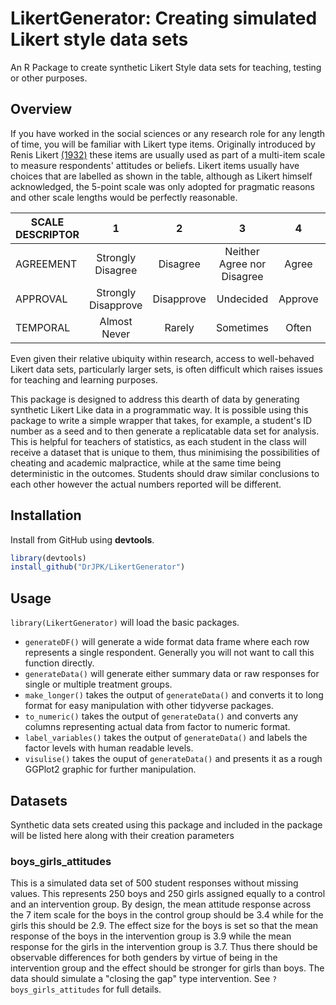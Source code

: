 # LikertGenerator: Creating simulated Likert style data sets

An R Package to create synthetic Likert Style data sets for teaching, testing or other purposes.

## Overview

If you have worked in the social sciences or any research role for any length of time, you will be familiar with Likert type items. Originally introduced by Renis Likert [(1932)](https://psycnet.apa.org/record/1933-01885-001) these items are usually used as part of a multi-item scale to measure respondents' attitudes or beliefs. Likert items usually have choices that are labelled as shown in the table, although as Likert himself acknowledged, the 5-point scale was only adopted for pragmatic reasons and other scale lengths would be perfectly reasonable.

|**SCALE DESCRIPTOR**|**1**|**2**|**3**|**4**|**5**|
|-----|:---:|:---:|:---:|:---:|:---:|
|AGREEMENT|Strongly Disagree|Disagree|Neither Agree nor Disagree|Agree|Strongly Agree|
|APPROVAL |Strongly Disapprove|Disapprove|Undecided|Approve|Strongly Approve|
|TEMPORAL	|Almost Never|Rarely|Sometimes|Often|Almost Always|

Even given their relative ubiquity within research, access to well-behaved Likert data sets, particularly larger sets, is often difficult which raises issues for teaching and learning purposes.

This package is designed to address this dearth of data by generating synthetic Likert Like data in a programmatic way. It is possible using this package to write a simple wrapper that takes, for example, a student's ID number as a seed and to then generate a replicatable data set for analysis.  This is helpful for teachers of statistics, as each student in the class will receive a dataset that is unique to them, thus minimising the possibilities of cheating and academic malpractice, while at the same time being deterministic in the outcomes. Students should draw similar conclusions to each other however the actual numbers reported will be different.

## Installation

Install from GitHub using **devtools**.

```R
library(devtools)
install_github("DrJPK/LikertGenerator")
```

## Usage

`library(LikertGenerator)` will load the basic packages.

* `generateDF()` will generate a wide format data frame where each row represents a single respondent. Generally you will not want to call this function directly.
* `generateData()` will generate either summary data or raw responses for single or multiple treatment groups.
* `make_longer()` takes the output of `generateData()` and converts it to long format for easy manipulation with other tidyverse packages.
* `to_numeric()` takes the output of `generateData()` and converts any columns representing actual data from factor to numeric format.
* `label_variables()` takes the output of `generateData()` and labels the factor levels with human readable levels.
* `visulise()` takes the ouput of `generateData()` and presents it as a rough GGPlot2 graphic for further manipulation.

## Datasets

Synthetic data sets created using this package and included in the package will be listed here along with their creation parameters

### boys_girls_attitudes

This is a simulated data set of 500 student responses without missing values. This represents 250 boys and 250 girls assigned equally to a control and an intervention group. By design, the mean attitude response across the 7 item scale for the boys in the control group should be 3.4 while for the girls this should be 2.9. The effect size for the boys is set so that the mean response of the boys in the intervention group is 3.9 while the mean response for the girls in the intervention group is 3.7.  Thus there should be observable differences for both genders by virtue of being in the intervention group and the effect should be stronger for girls than boys. The data should simulate a "closing the gap" type intervention. See `?boys_girls_attitudes` for full details.


